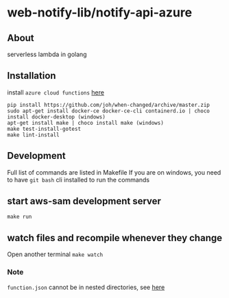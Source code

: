 # web-notify-lib/notify-api-azure
## About
serverless lambda in golang

## Installation
install `azure cloud functions` [here](https://docs.microsoft.com/en-us/azure/azure-functions/functions-run-local?tabs=v4%2Cwindows%2Cpowershell%2Cazurecli%2Cbash&source=docs#install-the-azure-functions-core-tools)

```
pip install https://github.com/joh/when-changed/archive/master.zip
sudo apt-get install docker-ce docker-ce-cli containerd.io | choco install docker-desktop (windows)
apt-get install make | choco install make (windows)
make test-install-gotest
make lint-install
```

## Development
Full list of commands are listed in Makefile
If you are on windows, you need to have `git bash` cli installed to run the commands

## start aws-sam development server
`make run`

## watch files and recompile whenever they change
Open another terminal
`make watch`

### Note
`function.json` cannot be in nested directories, see [here](https://github.com/Azure/azure-functions-host/issues/5373)

